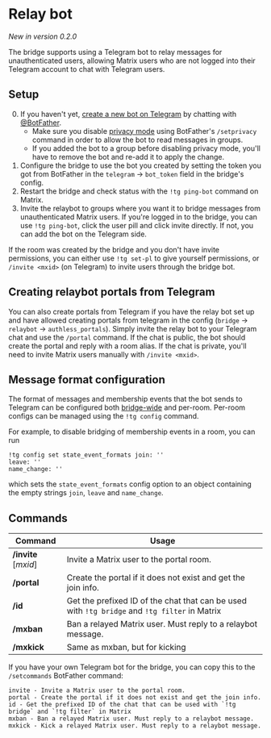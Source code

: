 # Relay bot
_New in version 0.2.0_

The bridge supports using a Telegram bot to relay messages for unauthenticated
users, allowing Matrix users who are not logged into their Telegram account to
chat with Telegram users.

## Setup
0. If you haven't yet, [create a new bot on Telegram] by chatting with
   [@BotFather].
   * Make sure you disable [privacy mode] using BotFather's `/setprivacy`
     command in order to allow the bot to read messages in groups.
   * If you added the bot to a group before disabling privacy mode, you'll have
     to remove the bot and re-add it to apply the change.
1. Configure the bridge to use the bot you created by setting the token you got
   from BotFather in the `telegram` → `bot_token` field in the bridge's config.
2. Restart the bridge and check status with the `!tg ping-bot` command on Matrix.
3. Invite the relaybot to groups where you want it to bridge messages from
   unauthenticated Matrix users. If you're logged in to the bridge, you can use
   `!tg ping-bot`, click the user pill and click invite directly. If not, you
   can add the bot on the Telegram side.

If the room was created by the bridge and you don't have invite permissions,
you can either use `!tg set-pl` to give yourself permissions, or
`/invite <mxid>` (on Telegram) to invite users through the bridge bot.

[create a new bot on Telegram]: https://core.telegram.org/bots
[@BotFather]: https://t.me/BotFather
[privacy mode]: https://core.telegram.org/bots#privacy-mode

## Creating relaybot portals from Telegram
You can also create portals from Telegram if you have the relay bot set up and
have allowed creating portals from telegram in the config (`bridge` → `relaybot`
→ `authless_portals`). Simply invite the relay bot to your Telegram chat and use
the `/portal` command. If the chat is public, the bot should create the portal
and reply with a room alias. If the chat is private, you'll need to invite
Matrix users manually with `/invite <mxid>`.

## Message format configuration
The format of messages and membership events that the bot sends to Telegram can
be configured both [bridge-wide](https://github.com/mautrix/telegram/blob/v0.7.0/example-config.yaml#L221-L255)
and per-room. Per-room configs can be managed using the `!tg config` command.

For example, to disable bridging of membership events in a room, you can run

```
!tg config set state_event_formats join: ''
leave: ''
name_change: ''
```

which sets the `state_event_formats` config option to an object containing the
empty strings `join`, `leave` and `name_change`.


## Commands
| Command               | Usage                                                         |
|-----------------------|---------------------------------------------------------------|
| **/invite** \[_mxid_] | Invite a Matrix user to the portal room.                      |
| **/portal**           | Create the portal if it does not exist and get the join info. |
| **/id**               | Get the prefixed ID of the chat that can be used with `!tg bridge` and `!tg filter` in Matrix |
| **/mxban**            | Ban a relayed Matrix user. Must reply to a relaybot message.  |
| **/mxkick**           | Same as mxban, but for kicking                                |

If you have your own Telegram bot for the bridge, you can copy this to the
`/setcommands` BotFather command:

```
invite - Invite a Matrix user to the portal room.
portal - Create the portal if it does not exist and get the join info.
id - Get the prefixed ID of the chat that can be used with `!tg bridge` and `!tg filter` in Matrix
mxban - Ban a relayed Matrix user. Must reply to a relaybot message.
mxkick - Kick a relayed Matrix user. Must reply to a relaybot message.
```
